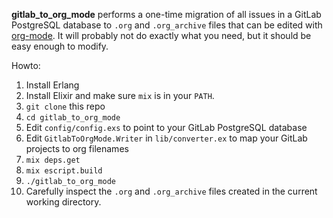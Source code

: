 **gitlab_to_org_mode** performs a one-time migration of all issues in a GitLab
PostgreSQL database to `.org` and `.org_archive` files that can be edited with
[org-mode](http://orgmode.org/).  It will probably not do exactly what you need,
but it should be easy enough to modify.

Howto:

1. Install Erlang
1. Install Elixir and make sure `mix` is in your `PATH`.
1. `git clone` this repo
1. `cd gitlab_to_org_mode`
1. Edit `config/config.exs` to point to your GitLab PostgreSQL database
1. Edit `GitlabToOrgMode.Writer` in `lib/converter.ex` to map your GitLab projects to org filenames
1. `mix deps.get`
1. `mix escript.build`
1. `./gitlab_to_org_mode`
1. Carefully inspect the `.org` and `.org_archive` files created in the current working directory.
